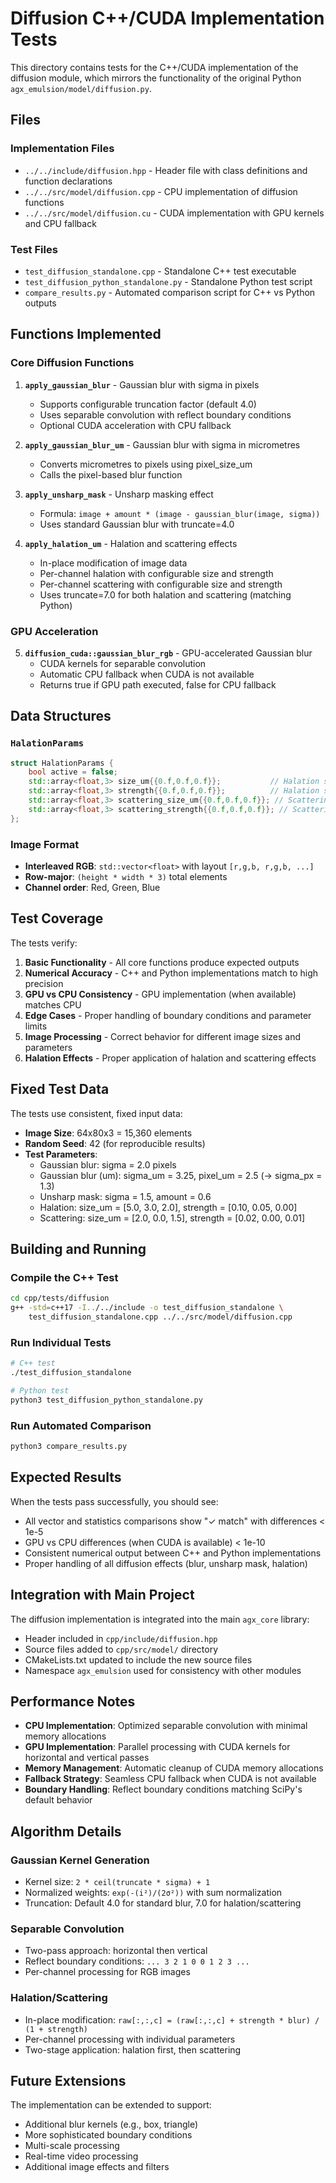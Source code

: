 # Diffusion C++/CUDA Implementation Tests

This directory contains tests for the C++/CUDA implementation of the diffusion module, which mirrors the functionality of the original Python `agx_emulsion/model/diffusion.py`.

## Files

### Implementation Files
- `../../include/diffusion.hpp` - Header file with class definitions and function declarations
- `../../src/model/diffusion.cpp` - CPU implementation of diffusion functions
- `../../src/model/diffusion.cu` - CUDA implementation with GPU kernels and CPU fallback

### Test Files
- `test_diffusion_standalone.cpp` - Standalone C++ test executable
- `test_diffusion_python_standalone.py` - Standalone Python test script
- `compare_results.py` - Automated comparison script for C++ vs Python outputs

## Functions Implemented

### Core Diffusion Functions
1. **`apply_gaussian_blur`** - Gaussian blur with sigma in pixels
   - Supports configurable truncation factor (default 4.0)
   - Uses separable convolution with reflect boundary conditions
   - Optional CUDA acceleration with CPU fallback

2. **`apply_gaussian_blur_um`** - Gaussian blur with sigma in micrometres
   - Converts micrometres to pixels using pixel_size_um
   - Calls the pixel-based blur function

3. **`apply_unsharp_mask`** - Unsharp masking effect
   - Formula: `image + amount * (image - gaussian_blur(image, sigma))`
   - Uses standard Gaussian blur with truncate=4.0

4. **`apply_halation_um`** - Halation and scattering effects
   - In-place modification of image data
   - Per-channel halation with configurable size and strength
   - Per-channel scattering with configurable size and strength
   - Uses truncate=7.0 for both halation and scattering (matching Python)

### GPU Acceleration
5. **`diffusion_cuda::gaussian_blur_rgb`** - GPU-accelerated Gaussian blur
   - CUDA kernels for separable convolution
   - Automatic CPU fallback when CUDA is not available
   - Returns true if GPU path executed, false for CPU fallback

## Data Structures

### `HalationParams`
```cpp
struct HalationParams {
    bool active = false;
    std::array<float,3> size_um{{0.f,0.f,0.f}};           // Halation size in micrometres
    std::array<float,3> strength{{0.f,0.f,0.f}};          // Halation strength
    std::array<float,3> scattering_size_um{{0.f,0.f,0.f}}; // Scattering size in micrometres
    std::array<float,3> scattering_strength{{0.f,0.f,0.f}}; // Scattering strength
};
```

### Image Format
- **Interleaved RGB**: `std::vector<float>` with layout `[r,g,b, r,g,b, ...]`
- **Row-major**: `(height * width * 3)` total elements
- **Channel order**: Red, Green, Blue

## Test Coverage

The tests verify:

1. **Basic Functionality** - All core functions produce expected outputs
2. **Numerical Accuracy** - C++ and Python implementations match to high precision
3. **GPU vs CPU Consistency** - GPU implementation (when available) matches CPU
4. **Edge Cases** - Proper handling of boundary conditions and parameter limits
5. **Image Processing** - Correct behavior for different image sizes and parameters
6. **Halation Effects** - Proper application of halation and scattering effects

## Fixed Test Data

The tests use consistent, fixed input data:
- **Image Size**: 64x80x3 = 15,360 elements
- **Random Seed**: 42 (for reproducible results)
- **Test Parameters**:
  - Gaussian blur: sigma = 2.0 pixels
  - Gaussian blur (um): sigma_um = 3.25, pixel_um = 2.5 (→ sigma_px = 1.3)
  - Unsharp mask: sigma = 1.5, amount = 0.6
  - Halation: size_um = [5.0, 3.0, 2.0], strength = [0.10, 0.05, 0.00]
  - Scattering: size_um = [2.0, 0.0, 1.5], strength = [0.02, 0.00, 0.01]

## Building and Running

### Compile the C++ Test
```bash
cd cpp/tests/diffusion
g++ -std=c++17 -I../../include -o test_diffusion_standalone \
    test_diffusion_standalone.cpp ../../src/model/diffusion.cpp
```

### Run Individual Tests
```bash
# C++ test
./test_diffusion_standalone

# Python test
python3 test_diffusion_python_standalone.py
```

### Run Automated Comparison
```bash
python3 compare_results.py
```

## Expected Results

When the tests pass successfully, you should see:
- All vector and statistics comparisons show "✓ match" with differences < 1e-5
- GPU vs CPU differences (when CUDA is available) < 1e-10
- Consistent numerical output between C++ and Python implementations
- Proper handling of all diffusion effects (blur, unsharp mask, halation)

## Integration with Main Project

The diffusion implementation is integrated into the main `agx_core` library:
- Header included in `cpp/include/diffusion.hpp`
- Source files added to `cpp/src/model/` directory
- CMakeLists.txt updated to include the new source files
- Namespace `agx_emulsion` used for consistency with other modules

## Performance Notes

- **CPU Implementation**: Optimized separable convolution with minimal memory allocations
- **GPU Implementation**: Parallel processing with CUDA kernels for horizontal and vertical passes
- **Memory Management**: Automatic cleanup of CUDA memory allocations
- **Fallback Strategy**: Seamless CPU fallback when CUDA is not available
- **Boundary Handling**: Reflect boundary conditions matching SciPy's default behavior

## Algorithm Details

### Gaussian Kernel Generation
- Kernel size: `2 * ceil(truncate * sigma) + 1`
- Normalized weights: `exp(-(i²)/(2σ²))` with sum normalization
- Truncation: Default 4.0 for standard blur, 7.0 for halation/scattering

### Separable Convolution
- Two-pass approach: horizontal then vertical
- Reflect boundary conditions: `... 3 2 1 0 0 1 2 3 ...`
- Per-channel processing for RGB images

### Halation/Scattering
- In-place modification: `raw[:,:,c] = (raw[:,:,c] + strength * blur) / (1 + strength)`
- Per-channel processing with individual parameters
- Two-stage application: halation first, then scattering

## Future Extensions

The implementation can be extended to support:
- Additional blur kernels (e.g., box, triangle)
- More sophisticated boundary conditions
- Multi-scale processing
- Real-time video processing
- Additional image effects and filters 